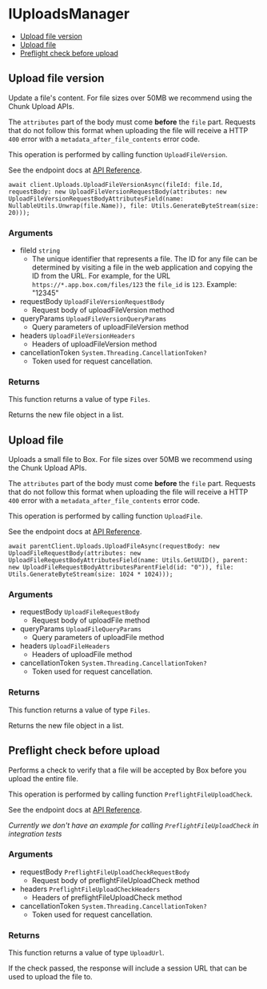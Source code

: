 # IUploadsManager


- [Upload file version](#upload-file-version)
- [Upload file](#upload-file)
- [Preflight check before upload](#preflight-check-before-upload)

## Upload file version

Update a file's content. For file sizes over 50MB we recommend
using the Chunk Upload APIs.

The `attributes` part of the body must come **before** the
`file` part. Requests that do not follow this format when
uploading the file will receive a HTTP `400` error with a
`metadata_after_file_contents` error code.

This operation is performed by calling function `UploadFileVersion`.

See the endpoint docs at
[API Reference](https://developer.box.com/reference/post-files-id-content/).

<!-- sample post_files_id_content -->
```
await client.Uploads.UploadFileVersionAsync(fileId: file.Id, requestBody: new UploadFileVersionRequestBody(attributes: new UploadFileVersionRequestBodyAttributesField(name: NullableUtils.Unwrap(file.Name)), file: Utils.GenerateByteStream(size: 20)));
```

### Arguments

- fileId `string`
  - The unique identifier that represents a file.  The ID for any file can be determined by visiting a file in the web application and copying the ID from the URL. For example, for the URL `https://*.app.box.com/files/123` the `file_id` is `123`. Example: "12345"
- requestBody `UploadFileVersionRequestBody`
  - Request body of uploadFileVersion method
- queryParams `UploadFileVersionQueryParams`
  - Query parameters of uploadFileVersion method
- headers `UploadFileVersionHeaders`
  - Headers of uploadFileVersion method
- cancellationToken `System.Threading.CancellationToken?`
  - Token used for request cancellation.


### Returns

This function returns a value of type `Files`.

Returns the new file object in a list.


## Upload file

Uploads a small file to Box. For file sizes over 50MB we recommend
using the Chunk Upload APIs.

The `attributes` part of the body must come **before** the
`file` part. Requests that do not follow this format when
uploading the file will receive a HTTP `400` error with a
`metadata_after_file_contents` error code.

This operation is performed by calling function `UploadFile`.

See the endpoint docs at
[API Reference](https://developer.box.com/reference/post-files-content/).

<!-- sample post_files_content -->
```
await parentClient.Uploads.UploadFileAsync(requestBody: new UploadFileRequestBody(attributes: new UploadFileRequestBodyAttributesField(name: Utils.GetUUID(), parent: new UploadFileRequestBodyAttributesParentField(id: "0")), file: Utils.GenerateByteStream(size: 1024 * 1024)));
```

### Arguments

- requestBody `UploadFileRequestBody`
  - Request body of uploadFile method
- queryParams `UploadFileQueryParams`
  - Query parameters of uploadFile method
- headers `UploadFileHeaders`
  - Headers of uploadFile method
- cancellationToken `System.Threading.CancellationToken?`
  - Token used for request cancellation.


### Returns

This function returns a value of type `Files`.

Returns the new file object in a list.


## Preflight check before upload

Performs a check to verify that a file will be accepted by Box
before you upload the entire file.

This operation is performed by calling function `PreflightFileUploadCheck`.

See the endpoint docs at
[API Reference](https://developer.box.com/reference/options-files-content/).

*Currently we don't have an example for calling `PreflightFileUploadCheck` in integration tests*

### Arguments

- requestBody `PreflightFileUploadCheckRequestBody`
  - Request body of preflightFileUploadCheck method
- headers `PreflightFileUploadCheckHeaders`
  - Headers of preflightFileUploadCheck method
- cancellationToken `System.Threading.CancellationToken?`
  - Token used for request cancellation.


### Returns

This function returns a value of type `UploadUrl`.

If the check passed, the response will include a session URL that
can be used to upload the file to.


